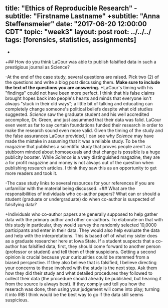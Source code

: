  title: "Ethics of Reproducible Research"
 -subtitle: "Firstname Lastname"
 +subtitle: "Anna Steffensmeier"
  date: "2017-06-20 12:00:00 CDT"
  topic: "week3"
  layout: post
  root: ../../../
  tags: [forensics, statistics, assignments]
  ---
 - 

 
 +## How do you think LaCour was able to publish falsified data in such a prestigious journal as Science?
  
 -At the end of the case study, several questions are raised. Pick two (2) of the questions and write a blog post discussing them. **Make sure to include the text of the questions you are answering.**
 +LaCour's timing with his "findings" could not have been more perfect. I think that his false claims brought hopes back into people's hearts and minds that everyone isn't always "stuck in their old ways"; a little bit of talking and educating can completely change someone's political beliefs despite what old studies suggested. *Science* saw the graduate student and his well accredited accomplice, Dr. Green, and just assummed that their data was falid. LaCour even went as far to say certain foundations funded their research in order to make the research sound even more valid. Given the timing of the study and the false assurances LaCour provided, I can see why *Science* may have made the mistake in assuming that it was a reliable study. To be the magazine that publishes a scientific study that proves people aren't as stubborn minded about homosexuals and that change is possible is a huge publicity booster. While *Science* is a very distinguished magazine, they are a for profit magazine and money is not always out of the question when publishing research articles. I think they saw this as an opportunity to get more readers and took it. 
  
 -The case study links to several resources for your references if you are unfamiliar with the material being discussed. 
 +## What are the responsibilities of individuals who co-author papers? What can or should a student (graduate or undergraduate) do when co-author is suspected of falsifying data?
  
 +Individuals who co-author papers are generally supposed to help gather data with the primary author and other co-authors. To elaborate on that with this study in particular, they would survey the randomly selected 10,0000 participants and enter in their data. They would also help evaluate the data and help with the interpretations. This is based off of what my sister does as a graduate researcher here at Iowa State. If a student suspects that a co-author has falsified data, first, they should come forward to another person (professor or student) and tell them of their suspicions. Getting a second opinion is crucial because your curiousities could be stemmed from a biased perspective. If they also believe that is falsified, I believe directing your concerns to those involved with the study is the next step. Ask them how they did their study and what detailed procedures they followed to collect their data (the procedure should already be published, but hearing it from the source is always best). If they comply and tell you how the reserach was done, then using your judgement will come into play; turning it into IRB I think would be the best way to go if the data still seems suspicious. 
